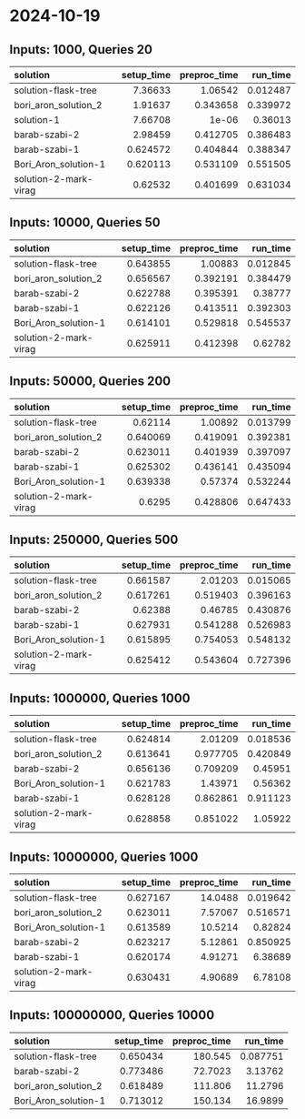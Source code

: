 # 2024-10-19

## Inputs: 1000, Queries 20

| solution              |   setup_time |   preproc_time |   run_time |
|:----------------------|-------------:|---------------:|-----------:|
| solution-flask-tree   |     7.36633  |       1.06542  |   0.012487 |
| bori_aron_solution_2  |     1.91637  |       0.343658 |   0.339972 |
| solution-1            |     7.66708  |       1e-06    |   0.36013  |
| barab-szabi-2         |     2.98459  |       0.412705 |   0.386483 |
| barab-szabi-1         |     0.624572 |       0.404844 |   0.388347 |
| Bori_Aron_solution-1  |     0.620113 |       0.531109 |   0.551505 |
| solution-2-mark-virag |     0.62532  |       0.401699 |   0.631034 |

## Inputs: 10000, Queries 50

| solution              |   setup_time |   preproc_time |   run_time |
|:----------------------|-------------:|---------------:|-----------:|
| solution-flask-tree   |     0.643855 |       1.00883  |   0.012845 |
| bori_aron_solution_2  |     0.656567 |       0.392191 |   0.384479 |
| barab-szabi-2         |     0.622788 |       0.395391 |   0.38777  |
| barab-szabi-1         |     0.622126 |       0.413511 |   0.392303 |
| Bori_Aron_solution-1  |     0.614101 |       0.529818 |   0.545537 |
| solution-2-mark-virag |     0.625911 |       0.412398 |   0.62782  |

## Inputs: 50000, Queries 200

| solution              |   setup_time |   preproc_time |   run_time |
|:----------------------|-------------:|---------------:|-----------:|
| solution-flask-tree   |     0.62114  |       1.00892  |   0.013799 |
| bori_aron_solution_2  |     0.640069 |       0.419091 |   0.392381 |
| barab-szabi-2         |     0.623011 |       0.401939 |   0.397097 |
| barab-szabi-1         |     0.625302 |       0.436141 |   0.435094 |
| Bori_Aron_solution-1  |     0.639338 |       0.57374  |   0.532244 |
| solution-2-mark-virag |     0.6295   |       0.428806 |   0.647433 |

## Inputs: 250000, Queries 500

| solution              |   setup_time |   preproc_time |   run_time |
|:----------------------|-------------:|---------------:|-----------:|
| solution-flask-tree   |     0.661587 |       2.01203  |   0.015065 |
| bori_aron_solution_2  |     0.617261 |       0.519403 |   0.396163 |
| barab-szabi-2         |     0.62388  |       0.46785  |   0.430876 |
| barab-szabi-1         |     0.627931 |       0.541288 |   0.526983 |
| Bori_Aron_solution-1  |     0.615895 |       0.754053 |   0.548132 |
| solution-2-mark-virag |     0.625412 |       0.543604 |   0.727396 |

## Inputs: 1000000, Queries 1000

| solution              |   setup_time |   preproc_time |   run_time |
|:----------------------|-------------:|---------------:|-----------:|
| solution-flask-tree   |     0.624814 |       2.01209  |   0.018536 |
| bori_aron_solution_2  |     0.613641 |       0.977705 |   0.420849 |
| barab-szabi-2         |     0.656136 |       0.709209 |   0.45951  |
| Bori_Aron_solution-1  |     0.621783 |       1.43971  |   0.56362  |
| barab-szabi-1         |     0.628128 |       0.862861 |   0.911123 |
| solution-2-mark-virag |     0.628858 |       0.851022 |   1.05922  |

## Inputs: 10000000, Queries 1000

| solution              |   setup_time |   preproc_time |   run_time |
|:----------------------|-------------:|---------------:|-----------:|
| solution-flask-tree   |     0.627167 |       14.0488  |   0.019642 |
| bori_aron_solution_2  |     0.623011 |        7.57067 |   0.516571 |
| Bori_Aron_solution-1  |     0.613589 |       10.5214  |   0.82824  |
| barab-szabi-2         |     0.623217 |        5.12861 |   0.850925 |
| barab-szabi-1         |     0.620174 |        4.91271 |   6.38689  |
| solution-2-mark-virag |     0.630431 |        4.90689 |   6.78108  |

## Inputs: 100000000, Queries 10000

| solution             |   setup_time |   preproc_time |   run_time |
|:---------------------|-------------:|---------------:|-----------:|
| solution-flask-tree  |     0.650434 |       180.545  |   0.087751 |
| barab-szabi-2        |     0.773486 |        72.7023 |   3.13762  |
| bori_aron_solution_2 |     0.618489 |       111.806  |  11.2796   |
| Bori_Aron_solution-1 |     0.713012 |       150.134  |  16.9899   |